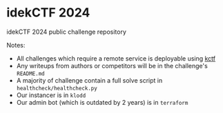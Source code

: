 # idekCTF 2024 
idekCTF 2024 public challenge repository

Notes:
- All challenges which require a remote service is deployable using [kctf](https://google.github.io/kctf/google-cloud.html)
- Any writeups from authors or competitors will be in the challenge's `README.md`
- A majority of challenge contain a full solve script in `healthcheck/healthcheck.py`
- Our instancer is in `klodd`
- Our admin bot (which is outdated by 2 years) is in `terraform`